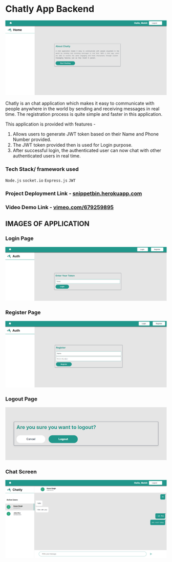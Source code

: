 # Chatly App Backend

![Chatly App Home Page](demo_images/home_page.png)

Chatly is an chat application which makes it easy to communicate with people anywhere in the world by sending and receiving messages in real time. The registration process is quite simple and faster in this application.

This application is provided with features -

1. Allows users to generate JWT token based on their Name and Phone Number provided.
2. The JWT token provided then is used for Login purpose.
3. After successful login, the authenticated user can now chat with other authenticated users in real time.

### Tech Stack/ framework used

`Node.js` `socket.io` `Express.js` `JWT`

### Project Deployment Link - [snippetbin.herokuapp.com](https://snippetbin.herokuapp.com)

### Video Demo Link - [vimeo.com/679259895](https://vimeo.com/679259895)

## IMAGES OF APPLICATION

### Login Page

![Chatly App Login Page](demo_images/login_page.png)

### Register Page

![Chatly App Register Page](demo_images/register_page.png)

### Logout Page

![Chatly App Logout Page](demo_images/logout_page.png)

### Chat Screen

![Chatly App Chat Screen](demo_images/chat_screen.png)
